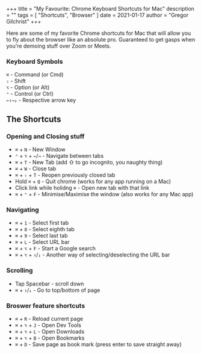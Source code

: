 +++
title = "My Favourite: Chrome Keyboard Shortcuts for Mac"
description = ""
tags = [
"Shortcuts",
"Browser"
]
date = 2021-01-17
author = "Gregor Gilchrist"
+++

Here are some of my favorite Chrome shortcuts for Mac that will allow you to fly about the browser like an absolute pro. Guaranteed to get gasps when you're demoing stuff over Zoom or Meets.

### Keyboard Symbols

`⌘` - Command (or Cmd)  
`⇧` - Shift  
`⌥` - Option (or Alt)  
`⌃` - Control (or Ctrl)  
`←↑→↓` - Respective arrow key  

## The Shortcuts

### Opening and Closing stuff

- `⌘` + `N` - New Window
- `⌃` + `⌥` + `←`/`→` - Navigate between tabs
- `⌘` + `T` - New Tab (add ⇧ to go incognito, you naughty thing)
- `⌘` + `W` - Close tab
- `⌘` + `⇧` + `T` - Reopen previously closed tab
- Hold `⌘` + `Q` - Quit chrome (works for any app running on a Mac)
- Click link while holidng `⌘` - Open new tab with that link
- `⌘` + `⌃` + `F` - Minimise/Maximise the window (also works for any Mac app)

### Navigating

- `⌘` + `1` - Select first tab
- `⌘` + `8` - Select eighth tab
- `⌘` + `9` - Select last tab
- `⌘` + `L` - Select URL bar
- `⌘` + `⌥` + `F` - Start a Google search
- `⌘` + `⌥` + `↑`/`↓` - Another way of selecting/deselecting the URL bar

### Scrolling

- Tap Spacebar - scroll down
- `⌘` + `↑`/`↓` - Go to top/bottom of page

### Broswer feature shortcuts

- `⌘` + `R` - Reload current page
- `⌘` + `⌥` + `J` - Open Dev Tools
- `⌘` + `⌥` + `L` - Open Downloads
- `⌘` + `⌥` + `B` - Open Bookmarks
- `⌘` + `D` - Save page as book mark (press enter to save straight away)
